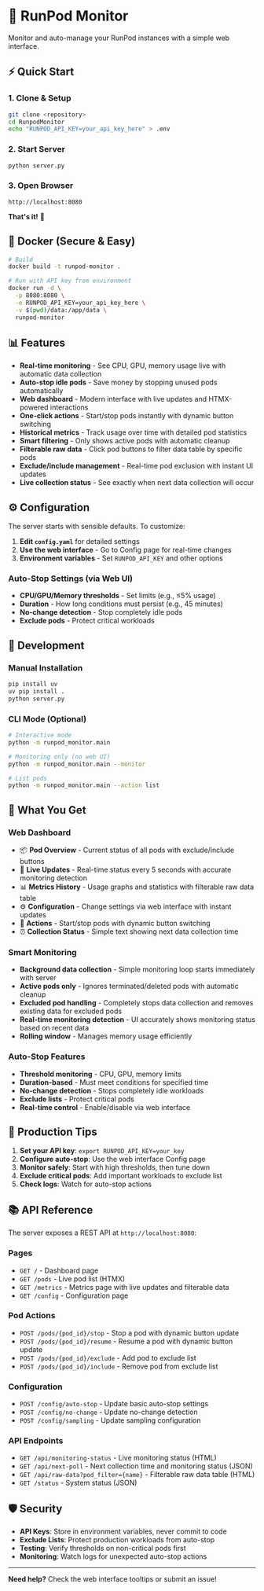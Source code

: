 # 🚀 RunPod Monitor

Monitor and auto-manage your RunPod instances with a simple web interface.

## ⚡ Quick Start

### 1. Clone & Setup
```bash
git clone <repository>
cd RunpodMonitor
echo "RUNPOD_API_KEY=your_api_key_here" > .env
```

### 2. Start Server
```bash
python server.py
```

### 3. Open Browser
```
http://localhost:8080
```

**That's it!** 🎉

## 🐳 Docker (Secure & Easy)

```bash
# Build
docker build -t runpod-monitor .

# Run with API key from environment
docker run -d \
  -p 8080:8080 \
  -e RUNPOD_API_KEY=your_api_key_here \
  -v $(pwd)/data:/app/data \
  runpod-monitor
```

## 📊 Features

- **Real-time monitoring** - See CPU, GPU, memory usage live with automatic data collection
- **Auto-stop idle pods** - Save money by stopping unused pods automatically
- **Web dashboard** - Modern interface with live updates and HTMX-powered interactions
- **One-click actions** - Start/stop pods instantly with dynamic button switching
- **Historical metrics** - Track usage over time with detailed pod statistics
- **Smart filtering** - Only shows active pods with automatic cleanup
- **Filterable raw data** - Click pod buttons to filter data table by specific pods
- **Exclude/include management** - Real-time pod exclusion with instant UI updates
- **Live collection status** - See exactly when next data collection will occur

## ⚙️ Configuration

The server starts with sensible defaults. To customize:

1. **Edit `config.yaml`** for detailed settings
2. **Use the web interface** - Go to Config page for real-time changes
3. **Environment variables** - Set `RUNPOD_API_KEY` and other options

### Auto-Stop Settings (via Web UI)
- **CPU/GPU/Memory thresholds** - Set limits (e.g., ≤5% usage)
- **Duration** - How long conditions must persist (e.g., 45 minutes)
- **No-change detection** - Stop completely idle pods
- **Exclude pods** - Protect critical workloads

## 🔧 Development

### Manual Installation
```bash
pip install uv
uv pip install .
python server.py
```

### CLI Mode (Optional)
```bash
# Interactive mode
python -m runpod_monitor.main

# Monitoring only (no web UI)
python -m runpod_monitor.main --monitor

# List pods
python -m runpod_monitor.main --action list
```

## 🌟 What You Get

### Web Dashboard
- 📦 **Pod Overview** - Current status of all pods with exclude/include buttons
- 🔄 **Live Updates** - Real-time status every 5 seconds with accurate monitoring detection
- 📊 **Metrics History** - Usage graphs and statistics with filterable raw data table
- ⚙️ **Configuration** - Change settings via web interface with instant updates
- 🎯 **Actions** - Start/stop pods with dynamic button switching
- ⏰ **Collection Status** - Simple text showing next data collection time

### Smart Monitoring
- **Background data collection** - Simple monitoring loop starts immediately with server
- **Active pods only** - Ignores terminated/deleted pods with automatic cleanup
- **Excluded pod handling** - Completely stops data collection and removes existing data for excluded pods
- **Real-time monitoring detection** - UI accurately shows monitoring status based on recent data
- **Rolling window** - Manages memory usage efficiently

### Auto-Stop Features
- **Threshold monitoring** - CPU, GPU, memory limits
- **Duration-based** - Must meet conditions for specified time
- **No-change detection** - Stops completely idle workloads
- **Exclude lists** - Protect critical pods
- **Real-time control** - Enable/disable via web interface

## 🚀 Production Tips

1. **Set your API key**: `export RUNPOD_API_KEY=your_key`
2. **Configure auto-stop**: Use the web interface Config page
3. **Monitor safely**: Start with high thresholds, then tune down
4. **Exclude critical pods**: Add important workloads to exclude list
5. **Check logs**: Watch for auto-stop actions

## 📚 API Reference

The server exposes a REST API at `http://localhost:8080`:

### Pages
- `GET /` - Dashboard page
- `GET /pods` - Live pod list (HTMX)
- `GET /metrics` - Metrics page with live updates and filterable data
- `GET /config` - Configuration page

### Pod Actions
- `POST /pods/{pod_id}/stop` - Stop a pod with dynamic button update
- `POST /pods/{pod_id}/resume` - Resume a pod with dynamic button update
- `POST /pods/{pod_id}/exclude` - Add pod to exclude list
- `POST /pods/{pod_id}/include` - Remove pod from exclude list

### Configuration
- `POST /config/auto-stop` - Update basic auto-stop settings
- `POST /config/no-change` - Update no-change detection
- `POST /config/sampling` - Update sampling configuration

### API Endpoints
- `GET /api/monitoring-status` - Live monitoring status (HTML)
- `GET /api/next-poll` - Next collection time and monitoring status (JSON)
- `GET /api/raw-data?pod_filter={name}` - Filterable raw data table (HTML)
- `GET /status` - System status (JSON)

## 🛡️ Security

- **API Keys**: Store in environment variables, never commit to code
- **Exclude Lists**: Protect production workloads from auto-stop
- **Testing**: Verify thresholds on non-critical pods first
- **Monitoring**: Watch logs for unexpected auto-stop actions

---

**Need help?** Check the web interface tooltips or submit an issue!